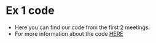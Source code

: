 # Ex 1 code
* Here you can find our code from the first 2 meetings.
* For more information about the code [HERE](https://moodle.colman.ac.il/mod/resource/view.php?id=25942)